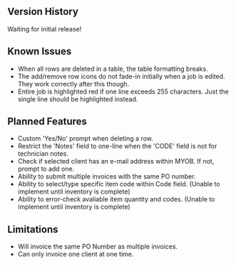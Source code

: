 <h2>Version History</h2>

Waiting for initial release!

<h2>Known Issues</h2>

* When all rows are deleted in a table, the table formatting breaks.
* The add/remove row icons do not fade-in initially when a job is edited. They work correctly after this though.
* Entire job is highlighted red if one line exceeds 255 characters. Just the single line should be highlighted instead.

<h2>Planned Features</h2>

* Custom 'Yes/No' prompt when deleting a row.
* Restrict the 'Notes' field to one-line when the 'CODE' field is not for technician notes.
* Check if selected client has an e-mail address within MYOB. If not, prompt to add one.
* Ability to submit multiple invoices with the same PO number.
* Ability to select/type specific item code within Code field. 	(Unable to implement until inventory is complete)
* Ability to error-check avaliable item quantity and codes. 	(Unable to implement until inventory is complete)

<h2>Limitations</h2>

* Will invoice the same PO Number as multiple invoices.
* Can only invoice one client at one time.